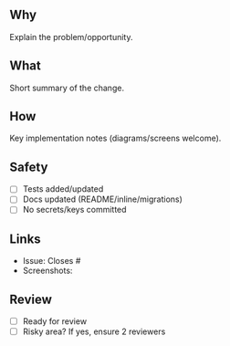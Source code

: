 ## Why
Explain the problem/opportunity.

## What
Short summary of the change.

## How
Key implementation notes (diagrams/screens welcome).

## Safety
- [ ] Tests added/updated
- [ ] Docs updated (README/inline/migrations)
- [ ] No secrets/keys committed

## Links
- Issue: Closes #
- Screenshots: 

## Review
- [ ] Ready for review
- [ ] Risky area? If yes, ensure 2 reviewers
